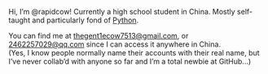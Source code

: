 <!--
- 👋 Hi, I’m @rapidcow
- 👀 I’m interested in ...
- 🌱 I’m currently learning ...
- 💞️ I’m looking to collaborate on ...
- 📫 How to reach me ...
-->

<!---
rapidcow/rapidcow is a ✨ special ✨ repository because its `README.md` 
(this file) appears on your GitHub profile.
You can click the Preview link to take a look at your changes.
--->

Hi, I’m @rapidcow!  Currently a high school student in China.  Mostly 
self-taught and particularly fond of [Python][].

You can find me at <thegent1ecow7513@gmail.com>, or <2462257029@qq.com> since 
I can access it anywhere in China.\
(Yes, I know people normally name their accounts with their real name, but 
I’ve never collab’d with anyone so far and I’m a total newbie at GitHub...)


[python]: https://www.python.org/
